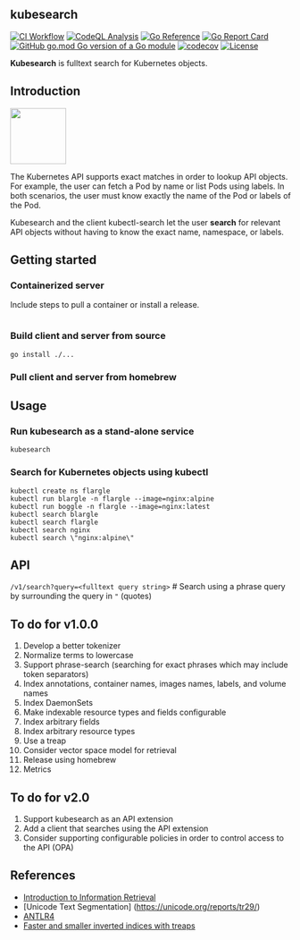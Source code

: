 kubesearch
---

[![CI Workflow](https://github.com/kubideh/kubesearch/actions/workflows/main.yml/badge.svg)](https://github.com/kubideh/kubesearch/actions/workflows/main.yml)
[![CodeQL Analysis](https://github.com/kubideh/kubesearch/actions/workflows/codeql-analysis.yml/badge.svg)](https://github.com/kubideh/kubesearch/actions/workflows/codeql-analysis.yml)
[![Go Reference](https://pkg.go.dev/badge/github.com/kubideh/kubesearch.svg)](https://pkg.go.dev/github.com/kubideh/kubesearch)
[![Go Report Card](https://goreportcard.com/badge/github.com/kubideh/kubesearch)](https://goreportcard.com/report/github.com/kubideh/kubesearch)
[![GitHub go.mod Go version of a Go module](https://img.shields.io/github/go-mod/go-version/gomods/athens.svg)](https://github.com/gomods/athens)
[![codecov](https://codecov.io/gh/kubideh/kubesearch/branch/main/graph/badge.svg?token=YP1EDH6PTH)](https://codecov.io/gh/kubideh/kubesearch)
[![License](https://img.shields.io/badge/License-Apache_2.0-blue.svg)](https://opensource.org/licenses/Apache-2.0)

**Kubesearch** is fulltext search for Kubernetes objects.

## Introduction

<img src="https://github.com/kubernetes/community/blob/master/icons/png/control_plane_components/labeled/api-256.png?raw=true" width="100">

The Kubernetes API supports exact matches in order to lookup API
objects. For example, the user can fetch a Pod by name or list Pods
using labels. In both scenarios, the user must know exactly the name
of the Pod or labels of the Pod.

Kubesearch and the client kubectl-search let the user **search**
for relevant API objects without having to know the exact name,
namespace, or labels.

## Getting started

### Containerized server
Include steps to pull a container or install a release.

```console
```

### Build client and server from source

```console
go install ./...
```

### Pull client and server from homebrew

## Usage

### Run kubesearch as a stand-alone service

```console
kubesearch
```

### Search for Kubernetes objects using kubectl

```console
kubectl create ns flargle
kubectl run blargle -n flargle --image=nginx:alpine
kubectl run boggle -n flargle --image=nginx:latest
kubectl search blargle
kubectl search flargle
kubectl search nginx
kubectl search \"nginx:alpine\"
```

## API

`/v1/search?query=<fulltext query string>` # Search using a phrase query by surrounding the query in `"` (quotes)

## To do for v1.0.0

1. Develop a better tokenizer
2. Normalize terms to lowercase
3. Support phrase-search (searching for exact phrases which may include token separators)
4. Index annotations, container names, images names, labels, and volume names
5. Index DaemonSets
6. Make indexable resource types and fields configurable
7. Index arbitrary fields
8. Index arbitrary resource types
9. Use a treap
11. Consider vector space model for retrieval
12. Release using homebrew
13. Metrics

## To do for v2.0

1. Support kubesearch as an API extension
2. Add a client that searches using the API extension
3. Consider supporting configurable policies in order to control access to the API (OPA)

## References

* [Introduction to Information Retrieval](https://nlp.stanford.edu/IR-book/information-retrieval-book.html)
* [Unicode Text Segmentation] (https://unicode.org/reports/tr29/)
* [ANTLR4](https://github.com/antlr/antlr4/blob/master/doc/go-target.md)
* [Faster and smaller inverted indices with treaps](https://dl.acm.org/doi/10.1145/2484028.2484088)

